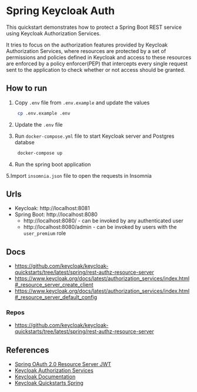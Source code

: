 # Spring Keycloak Auth

This quickstart demonstrates how to protect a Spring Boot REST service using Keycloak Authorization Services.

It tries to focus on the authorization features provided by Keycloak Authorization Services, where resources are
protected by a set of permissions and policies defined in Keycloak and access to these resources are enforced by a
policy enforcer(PEP) that intercepts every single request sent to the application to check whether or not access should
be granted.

## How to run

1. Copy `.env` file from `.env.example` and update the values

    ```bash
     cp .env.example .env
    ```

2. Update the `.env` file

3. Run `docker-compose.yml` file to start Keycloak server and Postgres databse

      ```bash
       docker-compose up
      ```

4. Run the spring boot application

5.Import `insomnia.json` file to open the requests in Insomnia

## Urls

- Keycloak: http://localhost:8081
- Spring Boot: http://localhost:8080
    - http://localhost:8080/ - can be invoked by any authenticated user
    - http://localhost:8080/admin - can be invoked by users with the `user_premium` role

## Docs

- https://github.com/keycloak/keycloak-quickstarts/tree/latest/spring/rest-authz-resource-server
- https://www.keycloak.org/docs/latest/authorization_services/index.html#_resource_server_create_client
- https://www.keycloak.org/docs/latest/authorization_services/index.html#_resource_server_default_config

### Repos

- https://github.com/keycloak/keycloak-quickstarts/tree/latest/spring/rest-authz-resource-server

## References

- [Spring OAuth 2.0 Resource Server JWT](https://docs.spring.io/spring-security/reference/servlet/oauth2/resource-server/jwt.html)
- [Keycloak Authorization Services](https://www.keycloak.org/docs/latest/authorization_services/)
- [Keycloak Documentation](https://www.keycloak.org/documentation)
- [Keycloak Quickstarts Spring](https://github.com/keycloak/keycloak-quickstarts/blob/latest/spring/rest-authz-resource-server/README.md)
